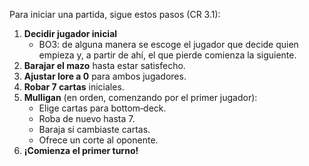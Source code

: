 Para iniciar una partida, sigue estos pasos (CR 3.1):

1. **Decidir jugador inicial** 
   - BO3: de alguna manera se escoge el jugador que decide quien empieza y, a partir de ahí, el que pierde comienza la siguiente.  
1. **Barajar el mazo** hasta estar satisfecho.  
2. **Ajustar lore a 0** para ambos jugadores.  
3. **Robar 7 cartas** iniciales.  
4. **Mulligan** (en orden, comenzando por el primer jugador):  
   - Elige cartas para bottom‑deck.  
   - Roba de nuevo hasta 7.  
   - Baraja si cambiaste cartas.  
   - Ofrece un corte al oponente.  
6. **¡Comienza el primer turno!**